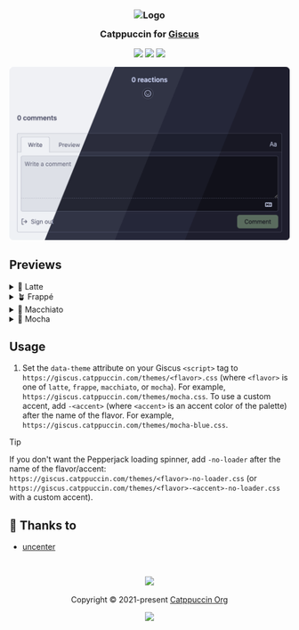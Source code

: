 <h3 align="center">
	<img src="https://raw.githubusercontent.com/catppuccin/catppuccin/main/assets/logos/exports/1544x1544_circle.png" width="100" alt="Logo"/><br/>
	<img src="https://raw.githubusercontent.com/catppuccin/catppuccin/main/assets/misc/transparent.png" height="30" width="0px"/>
	Catppuccin for <a href="https://giscus.app/">Giscus</a>
	<img src="https://raw.githubusercontent.com/catppuccin/catppuccin/main/assets/misc/transparent.png" height="30" width="0px"/>
</h3>

<p align="center">
	<a href="https://github.com/catppuccin/giscus/stargazers"><img src="https://img.shields.io/github/stars/catppuccin/giscus?colorA=363a4f&colorB=b7bdf8&style=for-the-badge"></a>
	<a href="https://github.com/catppuccin/giscus/issues"><img src="https://img.shields.io/github/issues/catppuccin/giscus?colorA=363a4f&colorB=f5a97f&style=for-the-badge"></a>
	<a href="https://github.com/catppuccin/giscus/contributors"><img src="https://img.shields.io/github/contributors/catppuccin/giscus?colorA=363a4f&colorB=a6da95&style=for-the-badge"></a>
</p>

<p align="center">
	<img src="assets/previews/preview.webp"/>
</p>

## Previews

<details>
<summary>🌻 Latte</summary>
<img src="assets/previews/latte.webp"/>
</details>
<details>
<summary>🪴 Frappé</summary>
<img src="assets/previews/frappe.webp"/>
</details>
<details>
<summary>🌺 Macchiato</summary>
<img src="assets/previews/macchiato.webp"/>
</details>
<details>
<summary>🌿 Mocha</summary>
<img src="assets/previews/mocha.webp"/>
</details>

## Usage

1. Set the `data-theme` attribute on your Giscus `<script>` tag to `https://giscus.catppuccin.com/themes/<flavor>.css` (where `<flavor>` is one of `latte`, `frappe`, `macchiato`, or `mocha`). For example, `https://giscus.catppuccin.com/themes/mocha.css`. To use a custom accent, add `-<accent>` (where `<accent>` is an accent color of the palette) after the name of the flavor. For example, `https://giscus.catppuccin.com/themes/mocha-blue.css`.

> [!TIP]
> If you don't want the Pepperjack loading spinner, add `-no-loader` after the name of the flavor/accent: `https://giscus.catppuccin.com/themes/<flavor>-no-loader.css` (or `https://giscus.catppuccin.com/themes/<flavor>-<accent>-no-loader.css` with a custom accent).

## 💝 Thanks to

- [uncenter](https://github.com/uncenter)

&nbsp;

<p align="center">
	<img src="https://raw.githubusercontent.com/catppuccin/catppuccin/main/assets/footers/gray0_ctp_on_line.svg?sanitize=true" />
</p>

<p align="center">
	Copyright &copy; 2021-present <a href="https://github.com/catppuccin" target="_blank">Catppuccin Org</a>
</p>

<p align="center">
	<a href="https://github.com/catppuccin/catppuccin/blob/main/LICENSE"><img src="https://img.shields.io/static/v1.svg?style=for-the-badge&label=License&message=MIT&logoColor=d9e0ee&colorA=363a4f&colorB=b7bdf8"/></a>
</p>
